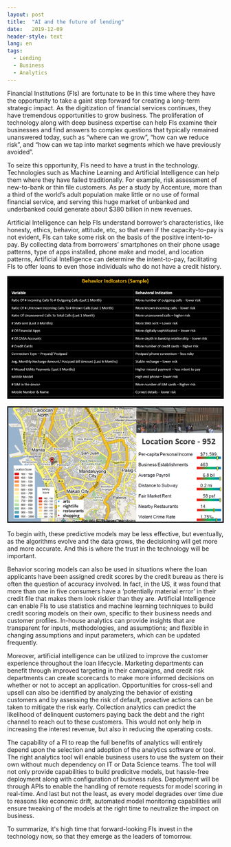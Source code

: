 ```yaml
---
layout: post
title:  "AI and the future of lending"
date:   2019-12-09
header-style: text
lang: en
tags:
  - Lending
  - Business
  - Analytics
---
```

Financial Institutions (FIs) are fortunate to be in this time where they have the opportunity to take a gaint step forward for creating a long-term strategic impact. As the digitization of financial services continues, they have tremendous opportunities to grow business. 
The proliferation of technology along with deep business expertise can help FIs examine their businesses and find answers to complex questions that typically remained unanswered today, such as “where can we grow”, “how can we reduce risk”, and “how can we tap into market segments which we have previously avoided”.

To seize this opportunity, FIs need to have a trust in the technology. Technologies such as Machine Learning and Artificial Intelligence  can help them where they have failed traditionally. For example, risk assessment of new-to-bank or thin file customers. As per a study by Accenture, more than a third of the world’s adult population make little or no use of formal financial service, and serving this huge market of unbanked and underbanked could generate about $380 billion in new revenues.

Artificial Intelligence can help FIs understand borrower’s characteristics, like honesty, ethics, behavior, attitude, etc, so that even if the capacity-to-pay is not evident, FIs can take some risk on the basis of the positive intent-to-pay. By collecting data from borrowers’ smartphones on their phone usage patterns, type of apps installed, phone make and model, and location patterns, Artificial Intelligence can determine the intent-to-pay, facilitating FIs to offer loans to even those individuals who do not have a credit history. 

![Behavior Indicators (Sample)](/assets/images/post_images/behavior_indicators.PNG)

![Location Score](/assets/images/post_images/location_score.PNG)

To begin with, these predictive models may be less effective, but eventually, as the algorithms evolve and the data grows, the decisioning will get more and more accurate. And this is where the trust in the technology will be important.

Behavior scoring models can also be used in situations where the loan applicants have been assigned credit scores by the credit bureau as there is often the question of accuracy involved. In fact, in the US, it was found that more than one in five consumers have a ‘potentially material error’ in their credit file that makes them look riskier than they are. Artificial Intelligence can enable FIs to use statistics and machine learning techniques to build credit scoring models on their own, specific to their business needs and customer profiles. In-house analytics can provide insights that are transparent for inputs, methodologies, and assumptions; and flexible in changing assumptions and input parameters, which can be updated frequently.

Moreover, artificial intelligence can be utilized to improve the customer experience throughout the loan lifecycle. Marketing departments can benefit through improved targeting in their campaigns, and credit risk departments can create scorecards to make more informed decisions on whether or not to accept an application. Opportunities for cross-sell and upsell can also be identified by analyzing the behavior of existing customers and by assessing the risk of default, proactive actions can be taken to mitigate the risk early. Collection analytics can predict the likelihood of delinquent customers paying back the debt and the right channel to reach out to these customers. This would not only help in increasing the interest revenue, but also in reducing the operating costs.

The capability of a FI to reap the full benefits of analytics will entirely depend upon the selection and adoption of the analytics software or tool. The right analytics tool will enable business users to use the system on their own without much dependency on IT or Data Science teams. The tool will not only provide capabilities to build predicitve models, but hassle-free deployment along with configuration of business rules. Depolyment will be through APIs to enable the handling of remote requests for model scoring in real-time. And last but not the least, as every model degrades over time due to reasons like economic drift, automated model monitoring capabilities will ensure tweaking of the models at the right time to neutralize the impact on business.

To summarize, it's high time that forward-looking FIs invest in the technology now, so that they emerge as the leaders of tomorrow.
